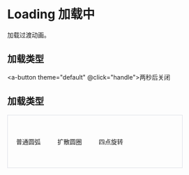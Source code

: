# Loading 加载中

加载过渡动画。

## 加载类型
<a-button theme="default" @click="handle">两秒后关闭</a-button>
<a-loading :value="isLoading" global></a-loading>

## 加载类型
<div style="width: 400px;height: 120px;position: relative;display: flex;justify-content: space-around;align-items: center;border: 1px solid #DCDFE6;">
    <a-button @click="handle1">普通圆弧</a-button>
    <a-button @click="handle2">扩散圆圈</a-button>
    <a-button @click="handle3">四点旋转</a-button>
    <a-loading :value="isLoading1" type="linear"></a-loading>
    <a-loading :value="isLoading2" type="wave"></a-loading>
    <a-loading :value="isLoading3" type="dots"></a-loading>
</div>

<script>
    import { ref } from 'vue';
    import AButton from '@/components/button/button.vue';
    import ALoading from '@/components/loading/loading.vue';
    
    export default {
        components: { AButton, ALoading },
        setup () {
            const isLoading = ref(false);
            const isLoading1 = ref(false);
            const isLoading2 = ref(false);
            const isLoading3 = ref(false);
            
            return {
                isLoading,
                isLoading1,
                isLoading2,
                isLoading3,
                handle,
                handle1,
                handle2,
                handle3,
            }
        },
    };
    
    function handle () {
         this.isLoading = !this.isLoading;
         setTimeout(()=>{this.isLoading = false}, 2000)
    }
    function handle1 () {
         this.isLoading1 = !this.isLoading1;
         setTimeout(()=>{this.isLoading1 = false}, 2000)
    }
    function handle2 () {
         this.isLoading2 = !this.isLoading2;
         setTimeout(()=>{this.isLoading2 = false}, 2000)
    }
    function handle3 () {
         this.isLoading3 = !this.isLoading3;
         setTimeout(()=>{this.isLoading3 = false}, 2000)
    }
</script>

